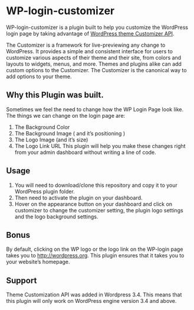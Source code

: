 # WP-login-customizer
WP-login-customizer is a plugin built to help you customize the WordPress login page by taking advantage of [WordPress theme Customizer API](http://https://codex.wordpress.org/Theme_Customization_API). 

The Customizer is a framework for live-previewing any change to WordPress. It provides a simple and consistent interface for users to customize various aspects of their theme and their site, from colors and layouts to widgets, menus, and more. Themes and plugins alike can add custom options to the Customizer. The Customizer is the canonical way to add options to your theme.

## Why this Plugin was built.
Sometimes we feel the need to change how the WP Login Page look like. The things we can change on the login page are:

1. The Background Color
2. The Background Image ( and it’s positioning )
3. The Logo Image (and it’s size)
4. The Logo Link URL
This plugin will help you make these changes right from your admin dashboard without writing a line of code.

## Usage
1. You will need to download/clone this repository and copy it to your WordPress plugin folder.
2. Then need to activate the plugin on your dashboard.
3. Hover on the appearance button on your dashboard and click on customizer to change the customizer setting, the plugin logo settings and the logo background settings.

## Bonus
By default, clicking on the WP logo or the logo link on the WP-login page takes you to http://wordpress.org. This plugin ensures that it takes you to your website’s homepage.

## Support
Theme Customization API was added in Wordpress 3.4. This means that this plugin will only work on WordPress engine version 3.4 and above.

